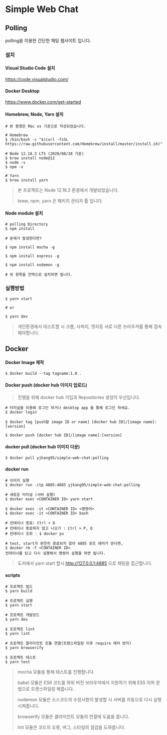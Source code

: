 # Simple Web Chat

## Polling
polling을 이용한 간단한 채팅 웹사이트 입니다.

### 설치

#### Visual Studio Code 설치
https://code.visualstudio.com/

#### Docker Desktop
https://www.docker.com/get-started

#### Homebrew, Node, Yarn 설치
```
# 본 환경은 Mac os 기준으로 작성되었습니다.

# Homebrew
$ /bin/bash -c "$(curl -fsSL https://raw.githubusercontent.com/Homebrew/install/master/install.sh)"

# Node 12.18.3 LTS (2020/08/28 기준)
$ brew install node@12
$ node -v
$ npm -v

# Yarn
$ brew install yarn
```
> 본 프로젝트는 Node 12.18.3 환경에서 개발되었습니다.
>
> brew, npm, yarn 은 패키지 관리자 툴 입니다.

#### Node module 설치
```
# polling Directory
$ npm install

# 문제가 발생한다면?

$ npm install mocha -g

$ npm install express -g

$ npm install nodemon -g

# 위 항목을 전역으로 설치하면 됩니다.
```

### 실행방법

```
$ yarn start

# or

$ yarn dev
```
> 개인환경에서 테스트할 시 크롬, 사파리, 엣지등 서로 다른 브라우저를 통해 접속해야합니다.

## Docker

#### Docker Image 제작
```
$ docker build --tag tagname:1.0 .
```

#### Docker push (docker hub 이미지 업로드)
> 진행을 위해 docker hub 가입과 Repositories 생성이 우선입니다.
```
# 터미널을 이용해 로그인 하거나 desktop app 을 통해 로그인 하세요.
$ docker login

$ docker tag [push할 image ID or name] [docker hub ID]/[image name]:[version]

$ docker push [docker hub ID]/[image name]:[version]
```

#### docker pull (docker hub 이미지 다운)
```
$ docker pull yjkang95/simple-web-chat:polling
```

#### docker run
```
# 이미지 실행
$ docker run -itp 4885:4885 yjkang95/simple-web-chat:polling

# 새로운 터미널 (서버 실행)
$ docker exec <CONTAINER ID> yarn start

$ docker exec -it <CONTAINER ID> <명령어>
$ docker exec -it <CONTAINER ID> bash
 
# 컨테이너 종료: Ctrl + D
# 컨테이너 종료하지 않고 나오기 : Ctrl + P, Q
# 컨테이너 조회 : $ docker ps

# test, start가 완전히 종료되지 않아 4885 포트 에러가 뜬다면,
$ docker rm -f <CONTAINER ID>
컨테이너를 닫고 다시 실행해서 명령어 실행을 하면 됩니다.
```
> 도커에서 yarn start 할시 http://127.0.0.1:4885 으로 채팅을 접근합니다.

#### scripts
```
# 프로젝트 빌드
$ yarn build

# 프로젝트 실행
$ yarn start

# 프로젝트 개발모드
$ yarn dev

$ 프로젝트 lint
$ yarn lint

# 프로젝트 클라이언트 모듈 연결(트랜스파일링 이후 require 에러 방지)
$ yarn browserify

$ 프로젝트 테스트
$ yarn test
```
> mocha 모듈을 통해 테스트를 진행합니다.
>
> babel 모듈은 ES6 코드를 하위 버전 브라우저에서 지원하기 위해 ES5 이하 문법으로 트랜스파일링 해줍니다.
>
> nodemon 모듈은 소스코드의 수정사항이 발생할 시 서버를 자동으로 다시 실행시켜줍니다.
>
> browserify 모듈은 클라이언트 모듈의 연결에 도움을 줍니다.
>
> lint 모듈은 코드의 오류, 버그, 스타일의 점검을 도와줍니다.
